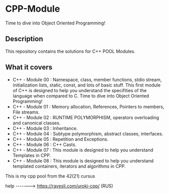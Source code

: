 # CPP-Module

Time to dive into Object Oriented Programming! 

## Description

This repository contains the solutions for C++ POOL Modules.

## What it covers

  * C++ - Module 00 : Namespace, class, member functions, stdio stream, initialization lists, static, const, and lots of basic stuff. This first module of C++ is designed to help you understand the specifities of the language when compared to C. Time to dive into Object Oriented Programming! 
  * C++ - Module 01 : Memory allocation, References, Pointers to members, File streams.
  * C++ - Module 02 : RUNTIME POLYMORPHISM, operators overloading and canonical classes.
  * C++ - Module 03 : Inheritance.
  * C++ - Module 04 : Subtype polymorphism, abstract classes, interfaces.  
  * C++ - Module 05 : Repetition and Exceptions.
  * C++ - Module 06 : C++ Casts.
  * C++ - Module 07 : This module is designed to help you understand Templates in CPP. 
  * C++ - Module 08 : This module is designed to help you understand templated containers, iterators and algorithms in CPP.

This is my cpp pool from the 42(21) cursus

help -------> https://ravesli.com/uroki-cpp/   (RUS)

